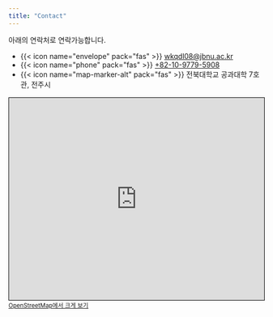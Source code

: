 ```yaml
---
title: "Contact"
---
```

아래의 연락처로 연락가능합니다.

- {{< icon name="envelope" pack="fas" >}} <a href="mailto:wkqdl08@jbnu.ac.kr">wkqdl08@jbnu.ac.kr</a>  
- {{< icon name="phone" pack="fas" >}} <a href="tel:010-9779-5908">+82-10-9779-5908</a>  
- {{< icon name="map-marker-alt" pack="fas" >}} 전북대학교 공과대학 7호관, 전주시

<div style="margin-top:16px;">
  <iframe
    width="100%"
    height="400"
    frameborder="0"
    scrolling="no"
    marginheight="0"
    marginwidth="0"
    src="https://www.openstreetmap.org/export/embed.html?bbox=127.13403046131135%2C35.845188942490246%2C127.1349933743477%2C35.84701090498632&amp;layer=mapnik&amp;marker=35.84609992897033%2C127.13451191782951" style="border: 1px solid black">
  </iframe>
  <br/>
  <small>
    <a href="https://www.openstreetmap.org/mlat=35.846100&amp;mlon=127.134512#map=19/35.846100/127.134512" target="_blank" rel="noopener">
      OpenStreetMap에서 크게 보기
    </a>
  </small>
</div>